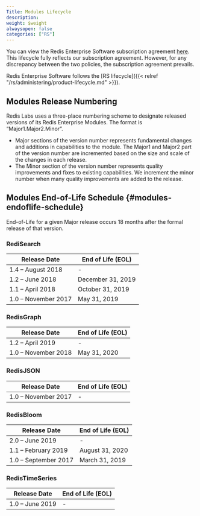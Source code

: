 ```yaml
---
Title: Modules Lifecycle
description:
weight: $weight
alwaysopen: false
categories: ["RS"]
---
```

You can view the Redis Enterprise Software subscription agreement [here](https://redislabs.com/company/terms-of-use#software).
This lifecycle fully reflects our subscription agreement.
However, for any discrepancy between the two policies, the subscription agreement prevails.

Redis Enterprise Software follows the [RS lifecycle]({{< relref "/rs/administering/product-lifecycle.md" >}}).

## Modules Release Numbering

Redis Labs uses a three-place numbering scheme to designate released versions of its Redis Enterprise Modules.
The format is “Major1.Major2.Minor”.

- Major sections of the version number represents fundamental changes and additions in
    capabilities to the module. The Major1 and Major2 part of the
    version number are incremented based on the size and scale of the changes in each
    release.
- The Minor section of the version number represents quality improvements and fixes to
    existing capabilities. We increment the minor number when many quality improvements
    are added to the release.

## Modules End-of-Life Schedule {#modules-endoflife-schedule}

End-of-Life for a given Major release occurs 18 months after the formal release of
that version.

### RediSearch

| Release Date | End of Life (EOL)  |
| ----------------------------------------- | ------------------ |
| 1.4 – August 2018                         | -                  |
| 1.2 – June 2018                           | December 31, 2019  |
| 1.1 – April 2018                          | October 31, 2019   |
| 1.0 – November 2017                       | May 31, 2019       |

### RedisGraph

| Release Date | End of Life (EOL)  |
| ----------------------------------------- | ------------------ |
| 1.2 – April 2019                          | -                  |
| 1.0 – November 2018                       | May 31, 2020       |

### RedisJSON

| Release Date | End of Life (EOL)  |
| ----------------------------------------- | ------------------ |
| 1.0 – November 2017                       | -                  |

### RedisBloom

| Release Date | End of Life (EOL)  |
| ----------------------------------------- | ------------------ |
| 2.0 – June 2019                           | -                  |
| 1.1 – February 2019                       | August 31, 2020    |
| 1.0 – September 2017                      | March 31, 2019     |

### RedisTimeSeries

| Release Date | End of Life (EOL)  |
| ----------------------------------------- | ------------------ |
| 1.0 – June 2019                           | -                  |
